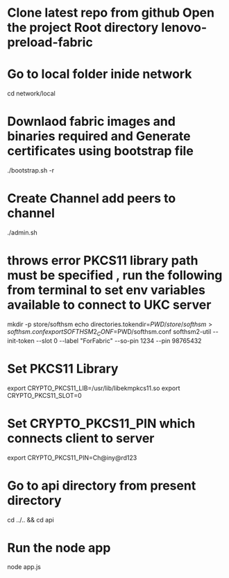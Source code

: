 # Clone latest repo from github Open the project Root directory lenovo-preload-fabric
# Go to local folder inide network
cd network/local
# Downlaod fabric images and binaries required and Generate certificates using bootstrap file
./bootstrap.sh -r
# Create Channel add peers to channel
./admin.sh
  # throws error PKCS11 library path must be specified , run the following from terminal to set env variables available to connect to UKC server
  mkdir -p store/softhsm
  echo directories.tokendir=$PWD/store/softhsm > softhsm.conf
  export SOFTHSM2_CONF=$PWD/softhsm.conf
  softhsm2-util --init-token --slot 0 --label "ForFabric" --so-pin 1234 --pin 98765432
  # Set PKCS11 Library 
  export CRYPTO_PKCS11_LIB=/usr/lib/libekmpkcs11.so
  export CRYPTO_PKCS11_SLOT=0
  # Set CRYPTO_PKCS11_PIN which connects client to server
  export CRYPTO_PKCS11_PIN=Ch@iny@rd123  
  
# Go to api directory from present directory
cd ../.. && cd api
# Run the node app
node app.js


